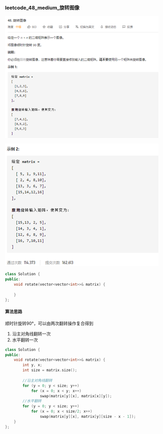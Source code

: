 ### leetcode_48_medium_旋转图像

![image-20201218190644853](leetcode_48_medium_旋转图像.assets/image-20201218190644853.png)

![image-20201218190655996](leetcode_48_medium_旋转图像.assets/image-20201218190655996.png)

```c++
class Solution {
public:
    void rotate(vector<vector<int>>& matrix) {
        
    }
};
```

#### 算法思路

顺时针旋转90°，可以由两次翻转操作复合得到

1. 沿主对角线翻转一次
2. 水平翻转一次

```c++
class Solution {
public:
	void rotate(vector<vector<int>>& matrix) {
		int y, x;
		int size = matrix.size();

		//沿主对角线翻转
		for (y = 0; y < size; y++)
			for (x = 0; x < y; x++)
				swap(matrix[y][x], matrix[x][y]);
		//水平翻转
		for (y = 0; y < size; y++)
			for (x = 0; x < size/2; x++)
				swap(matrix[y][x], matrix[y][size - x - 1]);
	}
};
```

